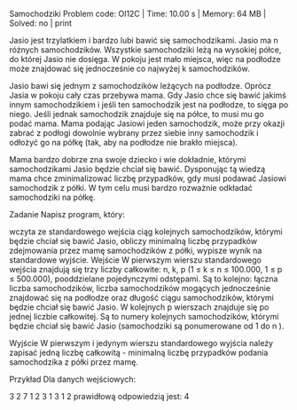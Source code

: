 Samochodziki
Problem code: OI12C | Time: 10.00 s | Memory: 64 MB | Solved: no | print

Jasio jest trzylatkiem i bardzo lubi bawić się samochodzikami. Jasio ma n różnych samochodzików. Wszystkie samochodziki leżą na wysokiej półce, do której Jasio nie dosięga. W pokoju jest mało miejsca, więc na podłodze może znajdować się jednocześnie co najwyżej k samochodzików.

Jasio bawi się jednym z samochodzików leżących na podłodze. Oprócz Jasia w pokoju cały czas przebywa mama. Gdy Jasio chce się bawić jakimś innym samochodzikiem i jeśli ten samochodzik jest na podłodze, to sięga po niego. Jeśli jednak samochodzik znajduje się na półce, to musi mu go podać mama. Mama podając Jasiowi jeden samochodzik, może przy okazji zabrać z podłogi dowolnie wybrany przez siebie inny samochodzik i odłożyć go na półkę (tak, aby na podłodze nie brakło miejsca).

Mama bardzo dobrze zna swoje dziecko i wie dokładnie, którymi samochodzikami Jasio będzie chciał się bawić. Dysponując tą wiedzą mama chce zminimalizować liczbę przypadków, gdy musi podawać Jasiowi samochodzik z półki. W tym celu musi bardzo rozważnie odkładać samochodziki na półkę.

Zadanie
Napisz program, który:

wczyta ze standardowego wejścia ciąg kolejnych samochodzików, którymi będzie chciał się bawić Jasio,
obliczy minimalną liczbę przypadków zdejmowania przez mamę samochodzików z półki,
wypisze wynik na standardowe wyjście.
Wejście
W pierwszym wierszu standardowego wejścia znajdują się trzy liczby całkowite: n, k, p (1 ≤ k ≤ n ≤ 100.000, 1 ≤ p ≤ 500.000), pooddzielane pojedynczymi odstępami. Są to kolejno: łączna liczba samochodzików, liczba samochodzików mogących jednocześnie znajdować się na podłodze oraz długość ciągu samochodzików, którymi będzie chciał się bawić Jasio. W kolejnych p wierszach znajduje się po jednej liczbie całkowitej. Są to numery kolejnych samochodzików, którymi będzie chciał się bawić Jasio (samochodziki są ponumerowane od 1 do n ).

Wyjście
W pierwszym i jedynym wierszu standardowego wyjścia należy zapisać jedną liczbę całkowitą - minimalną liczbę przypadków podania samochodzika z półki przez mamę.

Przykład
Dla danych wejściowych:

3 2 7
1
2
3
1
3
1
2
prawidłową odpowiedzią jest:
4
